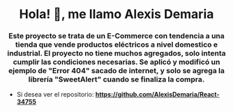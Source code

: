 <h1 align="center">Hola! 👋, me llamo Alexis Demaria</h1>
<h3 align="center">Este proyecto se trata de un E-Commerce con tendencia a una tienda que vende productos eléctricos a nivel domestico e industrial. 
El proyecto no tiene muchos agregados, solo intenta cumplir las condiciones necesarias. Se aplicó y modificó un ejemplo de "Error 404" sacado de internet, y solo se agrega la librería "SweetAlert" cuando se finaliza la compra.</h3>

- Si desea ver el repositorio: **https://github.com/AlexisDemaria/React-34755**